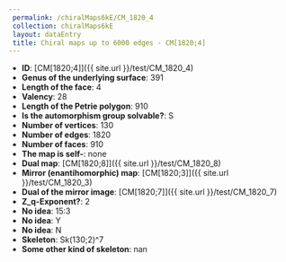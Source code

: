 ```yaml
--- 
 permalink: /chiralMaps6kE/CM_1820_4 
 collection: chiralMaps6kE
 layout: dataEntry
 title: Chiral maps up to 6000 edges - CM[1820;4]
---
```


- **ID**: [CM[1820;4]]({{ site.url }}/test/CM_1820_4)
- **Genus of the underlying surface**: 391
- **Length of the face**: 4
- **Valency**: 28
- **Length of the Petrie polygon**: 910
- **Is the automorphism group solvable?**: S
- **Number of vertices**: 130
- **Number of edges**: 1820
- **Number of faces**: 910
- **The map is self-**: none
- **Dual map**: [CM[1820;8]]({{ site.url }}/test/CM_1820_8)
- **Mirror (enantihomorphic) map**: [CM[1820;3]]({{ site.url }}/test/CM_1820_3)
- **Dual of the mirror image**: [CM[1820;7]]({{ site.url }}/test/CM_1820_7)
- **Z_q-Exponent?**: 2
- **No idea**:  15:3
- **No idea**: Y
- **No idea**: N
- **Skeleton**: Sk(130;2)^7
- **Some other kind of skeleton**: nan
